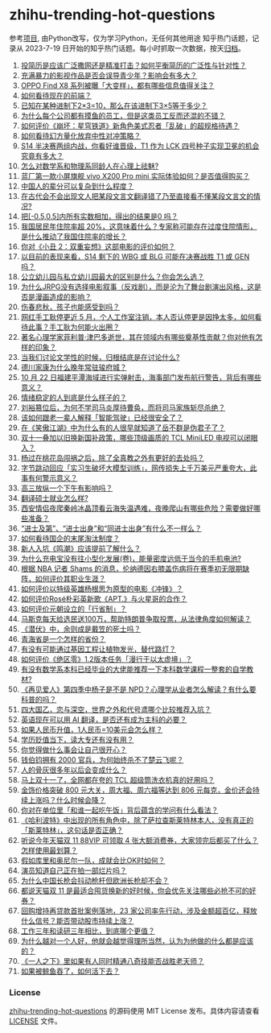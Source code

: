 # zhihu-trending-hot-questions
参考[项目](https://github.com/justjavac/zhihu-trending-hot-questions), 由Python改写，仅为学习Python，无任何其他用途
知乎热门话题，记录从 2023-7-19
日开始的知乎热门话题。每小时抓取一次数据，按天[归档](./data)。
<!-- BEGIN -->
<!-- 最后更新时间 2024-10-22 05:21:37.188470 -->
1. [投简历是应该广泛撒网还是精准打击？如何平衡简历的广泛性与针对性？](https://www.zhihu.com/question/668860883)
1. [充满暴力的影视作品是否会误导青少年？影响会有多大？](https://www.zhihu.com/question/808493404)
1. [OPPO Find X8 系列被曝「大变样」，都有哪些信息值得关注？](https://www.zhihu.com/question/1602582138)
1. [如何看待现在的前端？](https://www.zhihu.com/question/634451206)
1. [已知在某种进制下2×3=10，那么在该进制下3×5等于多少？](https://www.zhihu.com/question/351040018)
1. [为什么每个公司都有摸鱼的员工，但是这类员工反而还混的不错？](https://www.zhihu.com/question/958119421)
1. [如何评价《崩坏：星穹铁道》新角色美式忍者「乱破」的超规格待遇？](https://www.zhihu.com/question/1563812662)
1. [如何看待幻方量化放弃中性对冲策略？](https://www.zhihu.com/question/1304466643)
1. [S14 半决赛两组内战，你看好谁晋级，T1 作为 LCK 四号种子实现卫冕的机会究竟有多大？](https://www.zhihu.com/question/1560059625)
1. [怎么对数学系和物理系同龄人在心理上祛魅?](https://www.zhihu.com/question/906578810)
1. [蓝厂第一款小屏旗舰 vivo X200 Pro mini 实际体验如何？是否值得购买？](https://www.zhihu.com/question/1445376305)
1. [中国人的辈分可以复杂到什么程度？](https://www.zhihu.com/question/267187231)
1. [在古代会不会出现文人把某段文言文翻译错了乃至直接看不懂某段文言文的情况?](https://www.zhihu.com/question/768435246)
1. [把[-0.5,0.5]内所有实数相加，得出的结果是0 吗？](https://www.zhihu.com/question/555998400)
1. [我国居民年住院率超 20%，这意味着什么？专家称可能存在过度住院情形，是什么推动了我国住院率的增长？](https://www.zhihu.com/question/1362923439)
1. [你对《小丑 2：双重妄想》这部电影的评价如何？](https://www.zhihu.com/question/857471089)
1. [以目前的表现来看，S14 剩下的 WBG 或 BLG 可能在决赛战胜 T1 或 GEN 吗？](https://www.zhihu.com/question/1408389704)
1. [公立幼儿园与私立幼儿园最大的区别是什么？你会怎么选？](https://www.zhihu.com/question/657497729)
1. [为什么JRPG没有选择电影叙事（反戏剧），而是沦为了舞台剧演出风格，这是否是漫画造成的影响？](https://www.zhihu.com/question/1454469702)
1. [伤春悲秋，孩子也能感受到吗？](https://www.zhihu.com/question/720419927)
1. [网红手工耿停更近 5 月，个人工作室注销，本人否认停更是因挣太多，如何看待此事？手工耿为何能火出圈？](https://www.zhihu.com/question/1459434772)
1. [著名心理学家菲利普·津巴多逝世，其在领域内有哪些奠基性贡献？你对他有怎样的印象？](https://www.zhihu.com/question/1261949441)
1. [当我们讨论文学性的时候，归根结底是在讨论什么?](https://www.zhihu.com/question/859816309)
1. [德川家康为什么晚年常驻骏府城？](https://www.zhihu.com/question/1340717501)
1. [10 月 22 日福建平潭海域进行实弹射击，海事部门发布航行警告，背后有哪些意义？](https://www.zhihu.com/question/1655358182)
1. [情绪稳定的人到底是什么样子的？](https://www.zhihu.com/question/617541493)
1. [刘裕篡位后，为何不学司马炎厚待曹奂，而将司马家族斩尽杀绝？](https://www.zhihu.com/question/435385842)
1. [该如何跟老一辈人解释「智能驾驶」已经很安全了？](https://www.zhihu.com/question/735087236)
1. [在《笑傲江湖》中为什么有的人很早就知道了岳不群是伪君子了？](https://www.zhihu.com/question/1465172058)
1. [双十一叠加以旧换新国补政策，哪些顶级画质的 TCL MiniLED 电视可以闭眼入？](https://www.zhihu.com/question/1546357623)
1. [杨过在桃花岛闯祸之后，除了全真教之外有更好的去处吗？](https://www.zhihu.com/question/1619788989)
1. [字节跳动回应「实习生破坏大模型训练」，网传损失上千万美元严重夸大，此事有何警示意义？](https://www.zhihu.com/question/1369530836)
1. [高三放纵一个下午有影响吗？](https://www.zhihu.com/question/1401125505)
1. [翻译硕士就业怎么样?](https://www.zhihu.com/question/504661441)
1. [西安情侣夜爬秦岭冰晶顶看云海失温遇难，夜晚爬山有哪些危险？需要做好哪些准备？](https://www.zhihu.com/question/1572793145)
1. [“进士及第”、“进士出身”和“同进士出身”有什么不一样么？](https://www.zhihu.com/question/43468981)
1. [如何看待国企的末尾淘汰制度？](https://www.zhihu.com/question/692038920)
1. [新人入坑《鸣潮》应该提前了解什么？](https://www.zhihu.com/question/662160795)
1. [为什么充电宝没有往小型化发展(卷)，能量密度远低于当今的手机电池?](https://www.zhihu.com/question/829245195)
1. [根据 NBA 记者 Shams 的消息，伦纳德因右膝盖伤病将在赛季初无限期缺阵，如何评价其职业生涯？](https://www.zhihu.com/question/1250790416)
1. [如何评价以特级英雄杨根思为原型的电影《冲锋》？](https://www.zhihu.com/question/673021666)
1. [如何评价Rosé朴彩英新歌《APT.》与火星哥的合作？](https://www.zhihu.com/question/1307654550)
1. [如何评价元朝设立的「行省制」？](https://www.zhihu.com/question/56574188)
1. [马斯克每天给选民送100万，帮助特朗普争取投票，从法律角度如何解读？](https://www.zhihu.com/question/1557013494)
1. [《潜伏》中，余则成是戴笠的死士吗？](https://www.zhihu.com/question/658564572)
1. [青海省是一个怎样的省份？](https://www.zhihu.com/question/339525110)
1. [有没有可能通过基因工程让植物发光，替代路灯？](https://www.zhihu.com/question/820682334)
1. [如何评价《绝区零》1.2版本任务「漫行于以太虚境」？](https://www.zhihu.com/question/1453123429)
1. [有没有数学系本科已经毕业的大佬能推荐一下本科数学课程一整套的自学教材?](https://www.zhihu.com/question/631562078)
1. [《再见爱人》第四季中杨子是不是 NPD？心理学从业者怎么解读？有什么要科普的吗？](https://www.zhihu.com/question/1247441972)
1. [四大国乙，恋与深空，世界之外和代号鸢哪个比较推荐入坑？](https://www.zhihu.com/question/796091025)
1. [英语现在可以用 AI 翻译，是否还有成为主科的必要？](https://www.zhihu.com/question/932943069)
1. [如果人民币升值，1人民币=10美元会怎么样？](https://www.zhihu.com/question/665438649)
1. [学历贬值当下，读大专还有没有用？](https://www.zhihu.com/question/1465344111)
1. [你觉得做什么事会让自己很开心？](https://www.zhihu.com/question/1612921439)
1. [钱伯钧拥有 2000 官兵，为何始终杀不了楚云飞呢？](https://www.zhihu.com/question/496822793)
1. [人的骨灰很多年以后会变成什么？](https://www.zhihu.com/question/304681904)
1. [马上双十一了，全网都在夸的 TCL 超级筒洗衣机真的好用吗？](https://www.zhihu.com/question/1661129148)
1. [金饰价格突破 800 元大关，周大福、周六福等达到 806 元每克，金价还会持续上涨吗？什么时候会降？](https://www.zhihu.com/question/1360917741)
1. [你对在单位里「和谁一起吃午饭」背后蕴含的学问有什么看法？](https://www.zhihu.com/question/430069520)
1. [《哈利波特》中出现的所有角色中，除了萨拉查斯莱特林本人，没有真正的「斯莱特林」，这句话是否正确？](https://www.zhihu.com/question/1504718694)
1. [听说今年天猫双 11 88VIP 可领取 4 张大额消费券，大家领完后都买了什么？怎样使用最划算？](https://www.zhihu.com/question/1170744447)
1. [假如库里和奥尼尔一队，成就会比OK时如何？](https://www.zhihu.com/question/310611823)
1. [演员知道自己正在拍一部烂片吗？](https://www.zhihu.com/question/667483220)
1. [为什么中国长枪会抖动枪杆但欧洲长枪却不会？](https://www.zhihu.com/question/1465927826)
1. [都说天猫双 11 是最适合囤货换新的好时候，你会优先关注哪些必抢不可的好券？](https://www.zhihu.com/question/1170657378)
1. [回购增持再贷款首批案例落地，23 家公司率先行动，涉及金额超百亿，释放什么信号？能否带动股市持续上涨？](https://www.zhihu.com/question/1496288135)
1. [工作三年和读研三年相比，到底哪个更值？](https://www.zhihu.com/question/655340951)
1. [为什么越对一个人好，他就会越觉得理所当然，认为为他做的什么都是应该的？](https://www.zhihu.com/question/344695283)
1. [《一人之下》里如果有人同时精通八奇技能否战胜老天师？](https://www.zhihu.com/question/580824561)
1. [如果被鲸鱼吞了，如何活下去？](https://www.zhihu.com/question/313141579)
<!-- END -->
### License
[zhihu-trending-hot-questions](https://github.com/yaogengzhu/zhihu-trending-hot-questions)
的源码使用 MIT License 发布。具体内容请查看 [LICENSE](./LICENSE) 文件。
